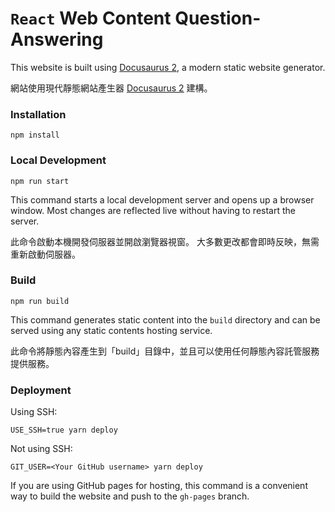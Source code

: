 # `React` Web Content Question-Answering

This website is built using [Docusaurus 2](https://docusaurus.io/), a modern static website generator.

網站使用現代靜態網站產生器 [Docusaurus 2](https://docusaurus.io/) 建構。

### Installation

```
npm install
```

### Local Development

```
npm run start
```

This command starts a local development server and opens up a browser window. Most changes are reflected live without having to restart the server.

此命令啟動本機開發伺服器並開啟瀏覽器視窗。 大多數更改都會即時反映，無需重新啟動伺服器。

### Build

```
npm run build
```

This command generates static content into the `build` directory and can be served using any static contents hosting service.

此命令將靜態內容產生到「build」目錄中，並且可以使用任何靜態內容託管服務提供服務。

### Deployment

Using SSH:

```
USE_SSH=true yarn deploy
```

Not using SSH:

```
GIT_USER=<Your GitHub username> yarn deploy
```

If you are using GitHub pages for hosting, this command is a convenient way to build the website and push to the `gh-pages` branch.
